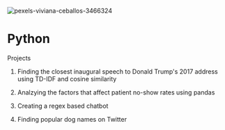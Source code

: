 ![pexels-viviana-ceballos-3466324](https://user-images.githubusercontent.com/71023894/94725850-67357b00-032a-11eb-9419-f5367a201c2f.jpg)

# Python 

Projects 

1. Finding the closest inaugural speech to Donald Trump's 2017 address using TD-IDF and cosine similarity

2. Analzying the factors that affect patient no-show rates using pandas

3. Creating a regex based chatbot

4. Finding popular dog names on Twitter


